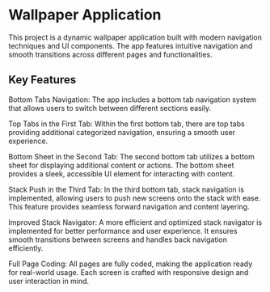 # Wallpaper Application
This project is a dynamic wallpaper application built with modern navigation techniques and UI components. The app features intuitive navigation and smooth transitions across different pages and functionalities.

## Key Features
Bottom Tabs Navigation: The app includes a bottom tab navigation system that allows users to switch between different sections easily.

Top Tabs in the First Tab: Within the first bottom tab, there are top tabs providing additional categorized navigation, ensuring a smooth user experience.

Bottom Sheet in the Second Tab: The second bottom tab utilizes a bottom sheet for displaying additional content or actions. The bottom sheet provides a sleek, accessible UI element for interacting with content.

Stack Push in the Third Tab: In the third bottom tab, stack navigation is implemented, allowing users to push new screens onto the stack with ease. This feature provides seamless forward navigation and content layering.

Improved Stack Navigator: A more efficient and optimized stack navigator is implemented for better performance and user experience. It ensures smooth transitions between screens and handles back navigation efficiently.

Full Page Coding: All pages are fully coded, making the application ready for real-world usage. Each screen is crafted with responsive design and user interaction in mind.
